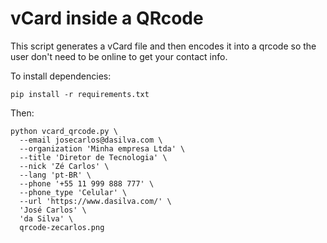 # vCard inside a QRcode

This script generates a vCard file and then encodes it into a qrcode so the user don't need to be online to get your
contact info.

To install dependencies:

```shell
pip install -r requirements.txt
```

Then:

```shell
python vcard_qrcode.py \
  --email josecarlos@dasilva.com \
  --organization 'Minha empresa Ltda' \
  --title 'Diretor de Tecnologia' \
  --nick 'Zé Carlos' \
  --lang 'pt-BR' \
  --phone '+55 11 999 888 777' \
  --phone_type 'Celular' \
  --url 'https://www.dasilva.com/' \
  'José Carlos' \
  'da Silva' \
  qrcode-zecarlos.png
```
